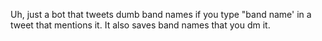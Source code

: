Uh, just a bot that tweets dumb band names if you type "band name' in a tweet that mentions it.
It also saves band names that you dm it.